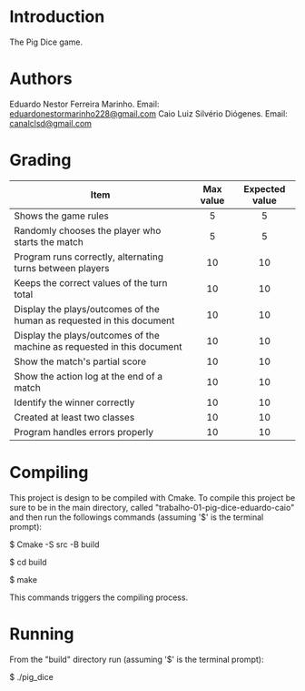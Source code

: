# Introduction

The Pig Dice game.

# Authors

Eduardo Nestor Ferreira Marinho. Email: eduardonestormarinho228@gmail.com
Caio Luiz Silvério Diógenes. Email: canalclsd@gmail.com


# Grading

Item     | Max value   | Expected value
-------- | :-----: | :-----:
Shows the game rules | 5 | 5
Randomly chooses the player who starts the match | 5 | 5
Program runs correctly, alternating turns between players | 10 | 10
Keeps the correct values of the turn total    | 10 | 10
Display the plays/outcomes of the human as requested in this document | 10 | 10
Display the plays/outcomes of the machine as requested in this document | 10 | 10
Show the match's partial score | 10 | 10
Show the action log at the end of a match | 10 | 10
Identify the winner correctly | 10 | 10
Created at least two classes | 10 | 10
Program handles errors properly | 10 | 10

# Compiling

This project is design to be compiled with Cmake.
To compile this project be sure to be in the main directory, 
called "trabalho-01-pig-dice-eduardo-caio" and then run the 
followings commands (assuming '$' is the terminal prompt):

$ Cmake -S src -B build 

$ cd build

$ make

This commands triggers the compiling process.

# Running 
From the "build" directory run (assuming '$' is the terminal prompt):

$ ./pig_dice

